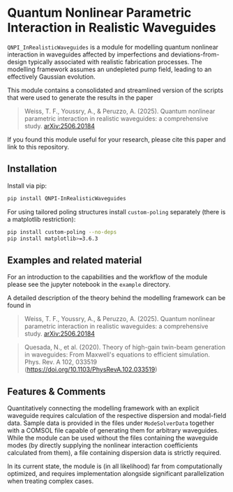 # Quantum Nonlinear Parametric Interaction in Realistic Waveguides

`QNPI_InRealisticWaveguides` is a module for modelling quantum nonlinear interaction in waveguides affected by imperfections and deviations-from-design typically associated with realistic fabrication processes. The modelling framework assumes an undepleted pump field, leading to an effectively Gaussian evolution.

This module contains a consolidated and streamlined version of the scripts that were used to generate the results in the paper

> Weiss, T. F., Youssry, A., & Peruzzo, A. (2025). Quantum nonlinear parametric interaction in realistic waveguides: a comprehensive study. [arXiv:2506.20184](https://doi.org/10.48550/arXiv.2506.20184)

If you found this module useful for your research, please cite this paper and link to this repository.


## Installation

Install via pip:
```bash
pip install QNPI-InRealisticWaveguides
```
For using tailored poling structures install `custom-poling` separately (there is a matplotlib restriction): 
```bash
pip install custom-poling --no-deps
pip install matplotlib>=3.6.3
```



## Examples and related material

For an introduction to the capabilities and the workflow of the module please see the jupyter notebook in the `example` directory.

A detailed description of the theory behind the modelling framework can be found in 

> Weiss, T. F., Youssry, A., & Peruzzo, A. (2025). Quantum nonlinear parametric interaction in realistic waveguides: a comprehensive study. [arXiv:2506.20184](https://doi.org/10.48550/arXiv.2506.20184)

> Quesada, N., et al. (2020). Theory of high-gain twin-beam generation in waveguides: From Maxwell's equations to efficient simulation. Phys. Rev. A 102, 033519 (https://doi.org/10.1103/PhysRevA.102.033519)


## Features & Comments

Quantitatively connecting the modelling framework with an explicit waveguide requires calculation of the respective dispersion and modal-field data. Sample data is provided in the files under `ModeSolverData` together with a COMSOL file capable of generating them for arbitrary waveguides. 
While the module can be used without the files containing the waveguide modes (by directly supplying the nonlinear interaction coefficients calculated from them), a file containing dispersion data is strictly required.

In its current state, the module is (in all likelihood) far from computationally optimized, and requires implementation alongside significant parallelization when treating complex cases. 
